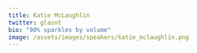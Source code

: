 ```yaml
---
title: Katie McLaughlin
twitter: glasnt
bio: "90% sparkles by volume"
image: /assets/images/speakers/katie_mclaughlin.png
---
```

